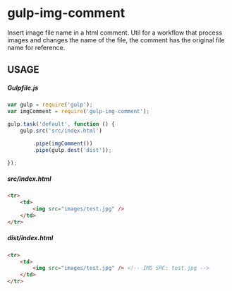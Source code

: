 # gulp-img-comment
Insert image file name in a html comment. Util for a workflow that process images and changes the name of the file, the comment has the original file name for reference.

## USAGE

##### Gulpfile.js

```js
var gulp = require('gulp');
var imgComment = require('gulp-img-comment');

gulp.task('default', function () {
	gulp.src('src/index.html')

        .pipe(imgComment())
        .pipe(gulp.dest('dist'));

});
```

##### src/index.html
```html
<tr>
    <td>
        <img src="images/test.jpg" />
    </td>
</tr>
```

##### dist/index.html
```html
<tr>
    <td>
        <img src="images/test.jpg" /> <!-- IMG SRC: test.jpg -->
    </td>
</tr>
```